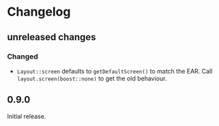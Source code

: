 # Changelog

## unreleased changes

### Changed

- `Layout::screen` defaults to `getDefaultScreen()` to match the EAR. Call `layout.screen(boost::none)` to get the old behaviour.

## 0.9.0

Initial release.
